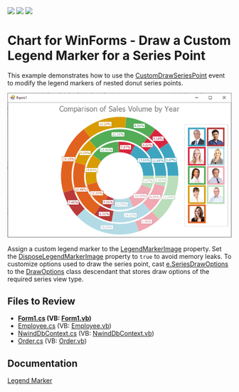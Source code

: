 <!-- default badges list -->
![](https://img.shields.io/endpoint?url=https://codecentral.devexpress.com/api/v1/VersionRange/128574493/22.2.2%2B)
[![](https://img.shields.io/badge/Open_in_DevExpress_Support_Center-FF7200?style=flat-square&logo=DevExpress&logoColor=white)](https://supportcenter.devexpress.com/ticket/details/T332652)
[![](https://img.shields.io/badge/📖_How_to_use_DevExpress_Examples-e9f6fc?style=flat-square)](https://docs.devexpress.com/GeneralInformation/403183)
<!-- default badges end -->

# Chart for WinForms - Draw a Custom Legend Marker for a Series Point

This example demonstrates how to use the [CustomDrawSeriesPoint](https://docs.devexpress.com/WindowsForms/DevExpress.XtraCharts.ChartControl.CustomDrawSeriesPoint?v=22.2&p=netframework) event to modify the legend markers of nested donut series points.

![Chart](./image/Chart.png)

Assign a custom legend marker to the [LegendMarkerImage](https://docs.devexpress.com/CoreLibraries/2407/cross-platform-core-libraries?v=22.2) property. Set the [DisposeLegendMarkerImage](https://docs.devexpress.com/CoreLibraries/2407/cross-platform-core-libraries?v=22.2) property to `true` to avoid memory leaks. To customize options used to draw the series point, cast [e.SeriesDrawOptions](https://docs.devexpress.com/CoreLibraries/2407/cross-platform-core-libraries?v=22.2) to the
[DrawOptions](https://docs.devexpress.com/CoreLibraries/DevExpress.XtraCharts.DrawOptions?v=22.2) class descendant that stores draw options of the required series view type.

## Files to Review 

* **[Form1.cs](./CS/CustomSeriesPointDrawingSample/Form1.cs) (VB: [Form1.vb](./VB/CustomSeriesPointDrawingSample/Form1.vb))**
* [Employee.cs](./CS/CustomSeriesPointDrawingSample/Model/Employee.cs) (VB: [Employee.vb](./VB/CustomSeriesPointDrawingSample/Model/Employee.vb))
* [NwindDbContext.cs](./CS/CustomSeriesPointDrawingSample/Model/NwindDbContext.cs) (VB: [NwindDbContext.vb](./VB/CustomSeriesPointDrawingSample/Model/NwindDbContext.vb))
* [Order.cs](./CS/CustomSeriesPointDrawingSample/Model/Order.cs) (VB: [Order.vb](./VB/CustomSeriesPointDrawingSample/Model/Order.vb))

## Documentation

[Legend Marker](https://docs.devexpress.com/WindowsForms/1985/controls-and-libraries/chart-control/visual-elements/legend-marker?p=netframework)

